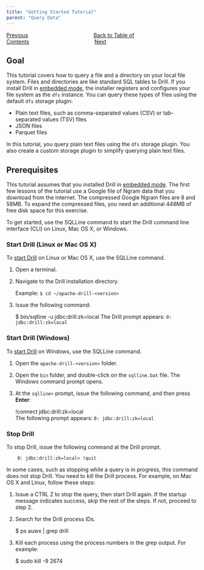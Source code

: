 ```yaml
---
title: "Getting Started Tutorial"
parent: "Query Data"
---
```

[Previous](/docs/query-data)<code>&nbsp;&nbsp;&nbsp;&nbsp;&nbsp;&nbsp;&nbsp;&nbsp;&nbsp;&nbsp;&nbsp;&nbsp;&nbsp;&nbsp;&nbsp;&nbsp;&nbsp;&nbsp;&nbsp;&nbsp;&nbsp;&nbsp;&nbsp;&nbsp;</code>[Back to Table of Contents](/docs)<code>&nbsp;&nbsp;&nbsp;&nbsp;&nbsp;&nbsp;&nbsp;&nbsp;&nbsp;&nbsp;&nbsp;&nbsp;&nbsp;&nbsp;&nbsp;&nbsp;&nbsp;&nbsp;&nbsp;&nbsp;&nbsp;&nbsp;&nbsp;&nbsp;</code>[Next](/docs/lesson-1-connect-to-data-sources)

## Goal

This tutorial covers how to query a file and a directory on your local file
system. Files and directories are like standard SQL tables to Drill. If you
install Drill in [embedded
mode](/docs/installing-drill-in-embedded-mode), the
installer registers and configures your file system as the `dfs` instance.
You can query these types of files using the default `dfs` storage plugin:

  * Plain text files, such as comma-separated values (CSV) or tab-separated values (TSV) files
  * JSON files
  * Parquet files

In this tutorial, you query plain text files using the `dfs` storage plugin. You also create a custom storage
plugin to simplify querying plain text files.

## Prerequisites

This tutorial assumes that you installed Drill in [embedded
mode](/docs/installing-drill-in-embedded-mode). The first few lessons of the tutorial
use a Google file of Ngram data that you download from the internet. The
compressed Google Ngram files are 8 and 58MB. To expand the compressed files,
you need an additional 448MB of free disk space for this exercise.

To get started, use the SQLLine command to start the Drill command line
interface (CLI) on Linux, Mac OS X, or Windows.

### Start Drill (Linux or Mac OS X)

To [start Drill](/docs/starting-stopping-drill) on Linux
or Mac OS X, use the SQLLine command.

  1. Open a terminal.
  2. Navigate to the Drill installation directory.
  
     Example: `$ cd ~/apache-drill-<version>`
  3. Issue the following command:
  
        $ bin/sqlline -u jdbc:drill:zk=local
     The Drill prompt appears: `0: jdbc:drill:zk=local`

### Start Drill (Windows)

To [start Drill](/docs/starting-stopping-drill) on
Windows, use the SQLLine command.

  1. Open the `apache-drill-<version>` folder.
  2. Open the `bin` folder, and double-click on the `sqlline.bat` file. The Windows command prompt opens.
  3. At the `sqlline>` prompt, issue the following command, and then press **Enter**:
  
        !connect jdbc:drill:zk=local  
     The following prompt appears: `0: jdbc:drill:zk=local`

### Stop Drill

To stop Drill, issue the following command at the Drill prompt.

        0: jdbc:drill:zk=local> !quit

In some cases, such as stopping while a query is in progress, this command does not stop Drill. You need to kill the Drill process. For example, on Mac OS X and Linux, follow
these steps:

  1. Issue a CTRL Z to stop the query, then start Drill again. If the startup message indicates success, skip the rest of the steps. If not, proceed to step 2.
  2. Search for the Drill process IDs.
  
        $ ps auwx | grep drill
  3. Kill each process using the process numbers in the grep output. For example:

        $ sudo kill -9 2674

